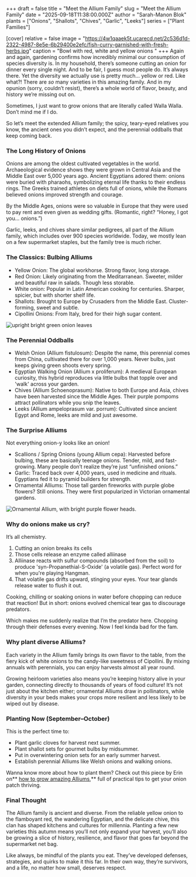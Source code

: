 +++
draft = false
title = "Meet the Allium Family"
slug = "Meet the Allium Family"
date = "2025-09-18T11:38:00.000Z"
author = "Sarah-Manon Blok"
plants = ["Onions", "Shallots", "Chives", "Garlic", "Leeks"]
series = ["Plant Families"]

[cover]
relative = false
image = "https://4w1qaaek5t.ucarecd.net/2c536d1d-2322-4987-8e5e-6b29400e2efc/fish-curry-garnished-with-fresh-herbs.jpg"
caption = "Bowl with red, white and yellow onions "
+++
Again and again, gardening confirms how incredibly minimal our consumption of species diversity is. In my household, there’s someone cutting an onion for dinner every single night. And to be fair, I guess most people do. It’s always there. Yet the diversity we actually use is pretty much… yellow or red. Like what?! There are *so* many varieties in this amazing family. And in my opunion (sorry, couldn’t resist), there’s a whole world of flavor, beauty, and history we’re missing out on.

Sometimes, I just want to grow onions that are literally called Walla Walla. Don’t mind me if I do.

So let’s meet the extended Allium family; the spicy, teary-eyed relatives you know, the ancient ones you didn’t expect, and the perennial oddballs that keep coming back.

### The Long History of Onions

Onions are among the oldest cultivated vegetables in the world. Archaeological evidence shows they were grown in Central Asia and the Middle East over 5,000 years ago. Ancient Egyptians adored them: onions were buried with pharaohs, symbolizing eternal life thanks to their endless rings. The Greeks trained athletes on diets full of onions, while the Romans believed onions improved strength and courage.

By the Middle Ages, onions were so valuable in Europe that they were used to pay rent and even given as wedding gifts. (Romantic, right? “Honey, I got you… onions.”)

Garlic, leeks, and chives share similar pedigrees, all part of the Allium family, which includes over 900 species worldwide. Today, we mostly lean on a few supermarket staples, but the family tree is much richer.

### The Classics: Bulbing Alliums

* Yellow Onion: The global workhorse. Strong flavor, long storage. 
* Red Onion: Likely originating from the Meditarranean. Sweeter, milder and beautiful raw in salads. Though less storable. 
* White onion: Popular in Latin American cooking for centuries. Sharper, spicier, but with shorter shelf life. 
* Shallots: Brought to Europe by Crusaders from the Middle East. Cluster-forming, sweet and subtle. 
* Cipollini Onions: From Italy, bred for their high sugar content. 

![upright bright green onion leaves ](https://4w1qaaek5t.ucarecd.net/73d3f1a8-b825-4e9b-a03e-21d83775065f/onion-leaves-farming-concept.jpg)

### The Perennial Oddballs

* Welsh Onion (Allium fistulosum): Despite the name, this perennial comes from China, cultivated there for over 1,000 years. Never bulbs, just keeps giving green shoots every spring. 
* Egyptian Walking Onion (Allium x proliferum): A medieval European curiosity, this hybrid reproduces via little bulbs that topple over and 'walk' across your garden. 
* Chives (Allium Schoenoprasum): Native to both Europe and Asia, chives have been harvested since the Middle Ages. Their purple pompoms attract pollinators while you snip the leaves. 
* Leeks (Allium ampeloprasum var. porrum): Cultivated since ancient Egypt and Rome, leeks are mild and just awesome. 

### The Surprise Alliums

Not everything onion-y looks like an onion!

* Scallions / Spring Onions (young Allium cepa): Harvested before bulbing, these are basically teenage onions. Tender, mild, and fast-growing. Many people don’t realize they’re just “unfinished onions.” 
* Garlic: Traced back over 4,000 years, used in medicine and rituals. Egyptians fed it to pyramid builders for strength.
* Ornamental Alliums: Those tall garden fireworks with purple globe flowers? Still onions. They were first popularized in Victorian ornamental gardens.

![Ornamental Allium, with bright purple flower heads. ](https://4w1qaaek5t.ucarecd.net/9d7450f8-64b1-433f-8a0d-a069126ff24c/flowers-allium-allium-giganteum-rocambole-anzur-spring-garden.jpg "Ornamental Allium")

### Why do onions make us cry?

It’s all chemistry. 

1. Cutting an onion breaks its cells 
2. Those cells release an enzyme called alliinase 
3. Alliinase reacts with sulfur compounds (absorbed from the soil) to produce 'syn-Propanethial-S-Oxide' (a volatile gas). Perfect word for when you're playing Hangman. 
4. That volatile gas drifts upward, stinging your eyes. Your tear glands release water to flush it out. 

Cooking, chilling or soaking onions in water before chopping can reduce that reaction! But in short: onions evolved chemical tear gas to discourage predators. 

Which makes me suddenly realize that I’m the predator here. Chopping through their defenses every evening. Now I feel kinda bad for the fam. 

### Why plant diverse Alliums?

Each variety in the Allium family brings its own flavor to the table, from the fiery kick of white onions to the candy-like sweetness of Cipollini. By mixing annuals with perennials, you can enjoy harvests almost all year round. 

Growing heirloom varieties also means you’re keeping history alive in your garden, connecting directly to thousands of years of food culture! It’s not just about the kitchen either; ornamental Alliums draw in pollinators, while diversity in your beds makes your crops more resilient and less likely to be wiped out by disease.

### Planting Now (September–October)

This is the perfect time to:

* Plant garlic cloves for harvest next summer.
* Plant shallot sets for gourmet bulbs by midsummer.
* Put in overwintering onion sets for an early summer harvest.
* Establish perennial Alliums like Welsh onions and walking onions.

Wanna know more about how to plant them? Check out this piece by Erin on** [how to grow amazing Alliums](https://blog.planter.garden/posts/grow-amazing-alliums/),** full of practical tips to get your onion patch thriving.

### Final Thought

The Allium family is ancient and diverse. From the reliable yellow onion to the flamboyant red, the wandering Egyptian, and the delicate chive, this clan has shaped kitchens and cultures for millennia. Planting a few new varieties this autumn means you’ll not only expand your harvest, you’ll also be growing a slice of history, resilience, and flavor that goes far beyond the supermarket net bag.

Like always, be mindful of the plants you eat. They’ve developed defenses, strategies, and quirks to make it this far. In their own way, they’re survivors, and a life, no matter how small, deserves respect.
